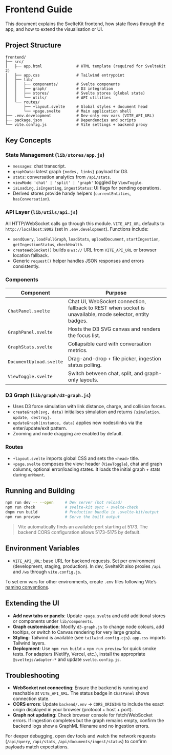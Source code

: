 # Frontend Guide

This document explains the SvelteKit frontend, how state flows through the app, and how to extend the visualisation or UI.

## Project Structure

```
frontend/
├── src/
│   ├── app.html               # HTML template (required for SvelteKit 2)
│   ├── app.css                # Tailwind entrypoint
│   ├── lib/
│   │   ├── components/        # Svelte components
│   │   ├── graph/             # D3 integration
│   │   ├── stores/            # Svelte stores (global state)
│   │   └── utils/             # API utilities
│   └── routes/
│       ├── +layout.svelte     # Global styles + document head
│       └── +page.svelte       # Main application shell
├── .env.development           # Dev-only env vars (VITE_API_URL)
├── package.json               # Dependencies and scripts
└── vite.config.js             # Vite settings + backend proxy
```

## Key Concepts

### State Management (`lib/stores/app.js`)

- `messages`: chat transcript.
- `graphData`: latest graph `{nodes, links}` payload for D3.
- `stats`: conversation analytics from `/api/stats`.
- `viewMode`: `'chat' | 'split' | 'graph'` toggled by `ViewToggle`.
- `isLoading`, `isIngesting`, `ingestStatus`: UI flags for pending operations.
- Derived stores provide handy helpers (`currentEntities`, `hasConversation`).

### API Layer (`lib/utils/api.js`)

All HTTP/WebSocket calls go through this module. `VITE_API_URL` defaults to `http://localhost:8002` (set in `.env.development`). Functions include:

- `sendQuery`, `loadFullGraph`, `loadStats`, `uploadDocument`, `startIngestion`, `getIngestionStatus`, `checkHealth`.
- `createWebSocket()` builds a `ws://` URL from `VITE_API_URL` or browser location fallback.
- Generic `request()` helper handles JSON responses and errors consistently.

### Components

| Component | Purpose |
| --------- | ------- |
| `ChatPanel.svelte` | Chat UI, WebSocket connection, fallback to REST when socket is unavailable, mode selector, entity badges. |
| `GraphPanel.svelte` | Hosts the D3 SVG canvas and renders the focus list. |
| `GraphStats.svelte` | Collapsible card with conversation metrics. |
| `DocumentUpload.svelte` | Drag-and-drop + file picker, ingestion status polling. |
| `ViewToggle.svelte` | Switch between chat, split, and graph-only layouts. |

### D3 Graph (`lib/graph/d3-graph.js`)

- Uses D3 force simulation with link distance, charge, and collision forces.
- `createGraph(svg, data)` initialises simulation and returns `{simulation, update, destroy}`.
- `updateGraph(instance, data)` applies new nodes/links via the enter/update/exit pattern.
- Zooming and node dragging are enabled by default.

### Routes

- `+layout.svelte` imports global CSS and sets the `<head>` title.
- `+page.svelte` composes the view: header (`ViewToggle`), chat and graph columns, optional error/loading states. It loads the initial graph + stats during `onMount`.

## Running and Building

```bash
npm run dev -- --open     # Dev server (hot reload)
npm run check             # svelte-kit sync + svelte-check
dnpm run build            # Production bundle in .svelte-kit/output
npm run preview           # Serve the built output
```

> Vite automatically finds an available port starting at 5173. The backend CORS configuration allows 5173–5175 by default.

## Environment Variables

- `VITE_API_URL`: base URL for backend requests. Set per environment (development, staging, production). In dev, SvelteKit also proxies `/api` and `/ws` through `vite.config.js`.

To set env vars for other environments, create `.env` files following Vite’s [naming conventions](https://vitejs.dev/guide/env-and-mode.html).

## Extending the UI

- **Add new tabs or panels**: Update `+page.svelte` and add additional stores or components under `lib/components`.
- **Graph customisation**: Modify `d3-graph.js` to change node colours, add tooltips, or switch to Canvas rendering for very large graphs.
- **Styling**: Tailwind is available (see `tailwind.config.cjs`). `app.css` imports Tailwind layers.
- **Deployment**: Use `npm run build` + `npm run preview` for quick smoke tests. For adapters (Netlify, Vercel, etc.), install the appropriate `@sveltejs/adapter-*` and update `svelte.config.js`.

## Troubleshooting

- **WebSocket not connecting**: Ensure the backend is running and reachable at `VITE_API_URL`. The status badge in `ChatPanel` shows connection state.
- **CORS errors**: Update `backend/.env` → `CORS_ORIGINS` to include the exact origin displayed in your browser (protocol + host + port).
- **Graph not updating**: Check browser console for fetch/WebSocket errors. If ingestion completes but the graph remains empty, confirm the backend logs show a GraphML filename and no ingestion errors.

For deeper debugging, open dev tools and watch the network requests (`/api/query`, `/api/stats`, `/api/documents/ingest/status`) to confirm payloads match expectations.
